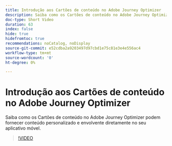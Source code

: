 ```yaml
---
title: Introdução aos Cartões de conteúdo no Adobe Journey Optimizer
description: Saiba como os Cartões de conteúdo no Adobe Journey Optimizer podem fornecer conteúdo personalizado e envolvente diretamente no seu aplicativo móvel.
doc-type: Short Video
duration: 63
index: false
hide: true
hidefromtoc: true
recommendations: noCatalog, noDisplay
source-git-commit: e52cdba2a9203497d97cbd1e75c81e3e4e556ac4
workflow-type: tm+mt
source-wordcount: '0'
ht-degree: 0%

---
```



# Introdução aos Cartões de conteúdo no Adobe Journey Optimizer

Saiba como os Cartões de conteúdo no Adobe Journey Optimizer podem fornecer conteúdo personalizado e envolvente diretamente no seu aplicativo móvel.

<!-- 62_S603_3442534_62_introduction-to-content-cards-in-adobe-journey-optimizer -->
>[!VIDEO](https://video.tv.adobe.com/v/3460391/?learn=on&enablevpops=true&captions=por_br)
